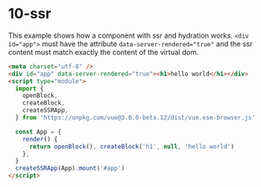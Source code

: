 # 10-ssr

This example shows how a component with ssr and hydration works. `<div id="app">` must have the attribute `data-server-rendered="true"` and the ssr content must match exactly the content of the virtual dom.

```html
<meta charset="utf-8" />
<div id="app" data-server-rendered="true"><h1>hello world</h1></div>
<script type="module">
  import {
    openBlock,
    createBlock,
    createSSRApp,
  } from 'https://unpkg.com/vue@3.0.0-beta.12/dist/vue.esm-browser.js'

  const App = {
    render() {
      return openBlock(), createBlock('h1', null, 'hello world')
    },
  }
  createSSRApp(App).mount('#app')
</script>
```
